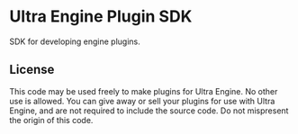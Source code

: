 # Ultra Engine Plugin SDK

SDK for developing engine plugins.

## License

This code may be used freely to make plugins for Ultra Engine. No other use is allowed. You can give away or sell your plugins for use with Ultra Engine, and are not required to include the source code. Do not mispresent the origin of this code.
